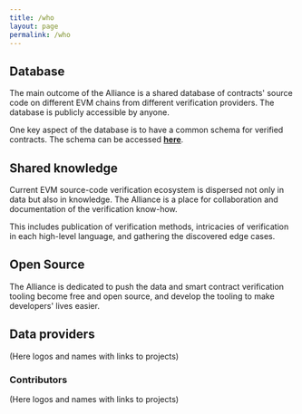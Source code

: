 ```yaml
---
title: /who
layout: page
permalink: /who
---
```


## Database

The main outcome of the Alliance is a shared database of contracts' source code on different EVM chains from different verification providers. The database is publicly accessible by anyone. 

One key aspect of the database is to have a common schema for verified contracts. The schema can be accessed [**here**]({base}/how).

## Shared knowledge

Current EVM source-code verification ecosystem is dispersed not only in data but also in knowledge. The Alliance is a place for collaboration and documentation of the verification know-how.

This includes publication of verification methods, intricacies of verification in each high-level language, and gathering the discovered edge cases.

## Open Source

The Alliance is dedicated to push the data and smart contract verification tooling become free and open source, and develop the tooling to make developers' lives easier.

## Data providers

(Here logos and names with links to projects)

### Contributors 

(Here logos and names with links to projects)


